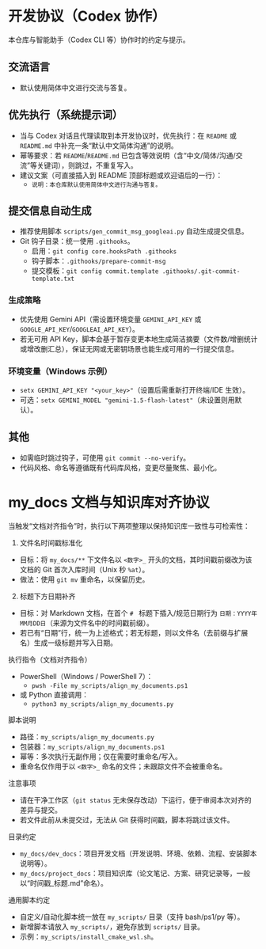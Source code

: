 # 开发协议（Codex 协作）

本仓库与智能助手（Codex CLI 等）协作时的约定与提示。

## 交流语言

- 默认使用简体中文进行交流与答复。

## 优先执行（系统提示词）

- 当与 Codex 对话且代理读取到本开发协议时，优先执行：在 `README` 或 `README.md` 中补充一条“默认中文简体沟通”的说明。
- 幂等要求：若 `README`/`README.md` 已包含等效说明（含“中文/简体/沟通/交流”等关键词），则跳过，不重复写入。
- 建议文案（可直接插入到 README 顶部标题或欢迎语后的一行）：
  - `说明：本仓库默认使用简体中文进行沟通与答复。`

## 提交信息自动生成

- 推荐使用脚本 `scripts/gen_commit_msg_googleai.py` 自动生成提交信息。
- Git 钩子目录：统一使用 `.githooks`。
  - 启用：`git config core.hooksPath .githooks`
  - 钩子脚本：`.githooks/prepare-commit-msg`
  - 提交模板：`git config commit.template .githooks/.git-commit-template.txt`

### 生成策略

- 优先使用 Gemini API（需设置环境变量 `GEMINI_API_KEY` 或 `GOOGLE_API_KEY`/`GOOGLEAI_API_KEY`）。
- 若无可用 API Key，脚本会基于暂存变更本地生成简洁摘要（文件数/增删统计或增改删汇总），保证无网或无密钥场景也能生成可用的一行提交信息。

### 环境变量（Windows 示例）

- `setx GEMINI_API_KEY "<your_key>"`（设置后需重新打开终端/IDE 生效）。
- 可选：`setx GEMINI_MODEL "gemini-1.5-flash-latest"`（未设置则用默认）。

## 其他

- 如需临时跳过钩子，可使用 `git commit --no-verify`。
- 代码风格、命名等遵循既有代码库风格，变更尽量聚焦、最小化。

# my_docs 文档与知识库对齐协议

当触发“文档对齐指令”时，执行以下两项整理以保持知识库一致性与可检索性：

1) 文件名时间戳标准化
- 目标：将 `my_docs/**` 下文件名以 `<数字>_` 开头的文档，其时间戳前缀改为该文档的 Git 首次入库时间（Unix 秒 `%at`）。
- 做法：使用 `git mv` 重命名，以保留历史。

2) 标题下方日期补齐
- 目标：对 Markdown 文档，在首个 `# ` 标题下插入/规范日期行为 `日期：YYYY年MM月DD日`（来源为文件名中的时间戳前缀）。
- 若已有“日期”行，统一为上述格式；若无标题，则以文件名（去前缀与扩展名）生成一级标题并写入日期。

执行指令（文档对齐指令）
- PowerShell（Windows / PowerShell 7）：
  - `pwsh -File my_scripts/align_my_documents.ps1`
- 或 Python 直接调用：
  - `python3 my_scripts/align_my_documents.py`

脚本说明
- 路径：`my_scripts/align_my_documents.py`
- 包装器：`my_scripts/align_my_documents.ps1`
- 幂等：多次执行无副作用；仅在需要时重命名/写入。
- 重命名仅作用于以 `<数字>_` 命名的文件；未跟踪文件不会被重命名。

注意事项
- 请在干净工作区（`git status` 无未保存改动）下运行，便于审阅本次对齐的差异与提交。
- 若文件此前从未提交过，无法从 Git 获得时间戳，脚本将跳过该文件。

目录约定
- `my_docs/dev_docs`：项目开发文档（开发说明、环境、依赖、流程、安装脚本说明等）。
- `my_docs/project_docs`：项目知识库（论文笔记、方案、研究记录等，一般以“时间戳_标题.md”命名）。

通用脚本约定
- 自定义/自动化脚本统一放在 `my_scripts/` 目录（支持 bash/ps1/py 等）。
- 新增脚本请放入 `my_scripts/`，避免存放到 `scripts/` 目录。
- 示例：`my_scripts/install_cmake_wsl.sh`。
